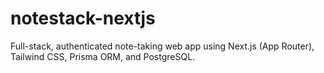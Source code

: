 # notestack-nextjs
Full-stack, authenticated note-taking web app using Next.js (App Router), Tailwind CSS, Prisma ORM, and PostgreSQL.
